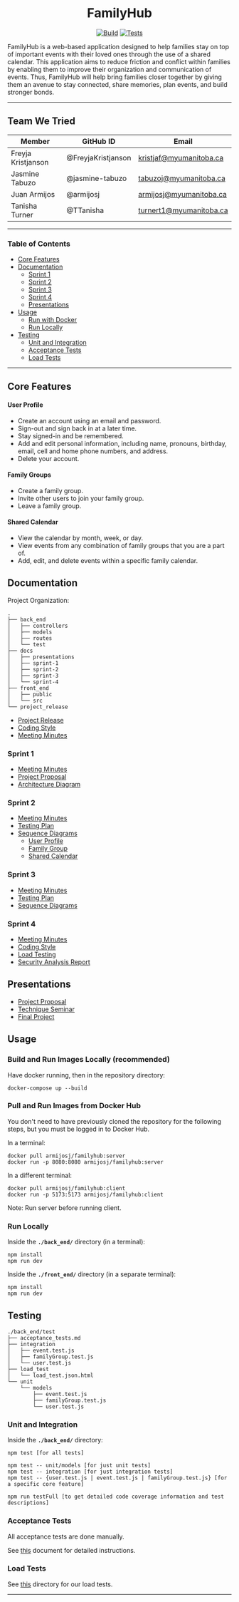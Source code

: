 <div align="center">

# FamilyHub 

[![Build](https://github.com/TTanisha/FamilyHub/actions/workflows/push-image.yml/badge.svg)](https://github.com/TTanisha/FamilyHub/actions/workflows/push-image.yml)
[![Tests](https://github.com/TTanisha/FamilyHub/actions/workflows/regression-testing.yml/badge.svg)](https://github.com/TTanisha/FamilyHub/actions/workflows/regression-testing.yml)


</div>

FamilyHub is a web-based application designed to help families stay on top of important events with their loved ones through the use of a shared calendar. This application aims to reduce friction and conflict within families by enabling them to improve their organization and communication of events. Thus, FamilyHub will help bring families closer together by giving them an avenue to stay connected, share memories, plan events, and build stronger bonds.

--------------

## Team We Tried
| Member             | GitHub ID          | Email                   |
|--------------------|--------------------|-------------------------|
| Freyja Kristjanson | @FreyjaKristjanson | kristjaf@myumanitoba.ca |
| Jasmine Tabuzo     | @jasmine-tabuzo    | tabuzoj@myumanitoba.ca  |
| Juan Armijos       | @armijosj          | armijosj@myumanitoba.ca |
| Tanisha Turner     | @TTanisha          | turnert1@myumanitoba.ca |

---

### Table of Contents

- [Core Features](#core-features)
- [Documentation](#documentation)
  - [Sprint 1](#sprint-1)
  - [Sprint 2](#sprint-2)
  - [Sprint 3](#sprint-3)
  - [Sprint 4](#sprint-4)
  - [Presentations](#presentations)
- [Usage](#usage)
  - [Run with Docker](#build-and-run-images-locally-recommended)
  - [Run Locally](#run-locally)
- [Testing](#testing)
  - [Unit and Integration](#unit-and-integration)
  - [Acceptance Tests](#acceptance-tests)
  - [Load Tests](#load-tests)

--------------

## Core Features

#### User Profile 

- Create an account using an email and password.
- Sign-out and sign back in at a later time.
- Stay signed-in and be remembered.
- Add and edit personal information, including name, pronouns, birthday, email, cell and home phone numbers, and address. 
- Delete your account. 

#### Family Groups

- Create a family group.
- Invite other users to join your family group. 
- Leave a family group. 

#### Shared Calendar

- View the calendar by month, week, or day. 
- View events from any combination of family groups that you are a part of. 
- Add, edit, and delete events within a specific family calendar. 

## Documentation 

Project Organization: 
```
.
├── back_end
│   ├── controllers
│   ├── models
│   ├── routes
│   └── test
├── docs
│   ├── presentations
│   ├── sprint-1
│   ├── sprint-2
│   ├── sprint-3
│   └── sprint-4
├── front_end
│   ├── public
│   └── src
└── project_release
```

- [Project Release](project_release/project_release.md)
- [Coding Style](docs/sprint-4/developer_notes.md/#coding-standards)
- [Meeting Minutes](https://github.com/TTanisha/FamilyHub/wiki/Meeting-Minutes)

### Sprint 1

- [Meeting Minutes](https://github.com/TTanisha/FamilyHub/wiki/Meeting-Minutes#sprint-1)
- [Project Proposal](docs/sprint-1/Project_Proposal.md)
- [Architecture Diagram](docs/sprint-1/architecture-diagram.png)

### Sprint 2

- [Meeting Minutes](https://github.com/TTanisha/FamilyHub/wiki/Meeting-Minutes#sprint-2)
- [Testing Plan](docs/sprint-2/Testing_Plan.md)
- [Sequence Diagrams](docs/sprint-2/Sequence%20Diagrams/)
  - [User Profile](./docs/sprint-2/Sequence%20Diagrams/profile-page-sequence-diagram.png)
  - [Family Group](./docs/sprint-2/Sequence%20Diagrams/family-group-sequence-diagram.png)
  - [Shared Calendar](./docs/sprint-2/Sequence%20Diagrams/shared-calendar-sequence-diagram.png)   

### Sprint 3

- [Meeting Minutes](https://github.com/TTanisha/FamilyHub/wiki/Meeting-Minutes#sprint-3)
- [Testing Plan](docs/sprint-3/Testing_Plan.md)
- [Sequence Diagrams](docs/sprint-3/sequence-diagram-shared-calendar-v2.png)


### Sprint 4

- [Meeting Minutes](https://github.com/TTanisha/FamilyHub/wiki/Meeting-Minutes#sprint-4)
- [Coding Style](docs/sprint-4/developer_notes.md/#coding-standards)
- [Load Testing](back_end/test/load_test)
- [Security Analysis Report](https://github.com/TTanisha/FamilyHub/security/code-scanning)

## Presentations 

- [Project Proposal](docs/presentations/Project_Proposal.pptx)
- [Technique Seminar](docs/presentations/Technique_Seminar.pptx)
- [Final Project](docs/presentations/Final_Presentation.pptx) 

## Usage 

### Build and Run Images Locally (recommended)

Have docker running, then in the repository directory:
```
docker-compose up --build
```

### Pull and Run Images from Docker Hub

You don't need to have previously cloned the repository for the following steps, but you must be logged in to Docker Hub.

In a terminal:
```
docker pull armijosj/familyhub:server
docker run -p 8080:8080 armijosj/familyhub:server
```

In a different terminal:
```
docker pull armijosj/familyhub:client
docker run -p 5173:5173 armijosj/familyhub:client
```

Note: Run server before running client.

### Run Locally 

Inside the **`./back_end/`** directory (in a terminal):
``` 
npm install
npm run dev
```

Inside the **`./front_end/`** directory (in a separate terminal):
``` 
npm install
npm run dev
```

## Testing

```
./back_end/test
├── acceptance_tests.md
├── integration
│   ├── event.test.js
│   ├── familyGroup.test.js
│   └── user.test.js
├── load_test
│   └── load_test.json.html
└── unit
    └── models
        ├── event.test.js
        ├── familyGroup.test.js
        └── user.test.js
```

### Unit and Integration 

Inside the **`./back_end/`** directory:
```
npm test [for all tests]

npm test -- unit/models [for just unit tests]
npm test -- integration [for just integration tests]
npm test -- {user.test.js | event.test.js | familyGroup.test.js} [for a specific core feature]

npm run testFull [to get detailed code coverage information and test descriptions]
```

### Acceptance Tests

All acceptance tests are done manually. 

See [this](back_end/test/acceptance_tests.md) document for detailed instructions. 

### Load Tests

See [this](./back_end/test/load_test) directory for our load tests. 

---
